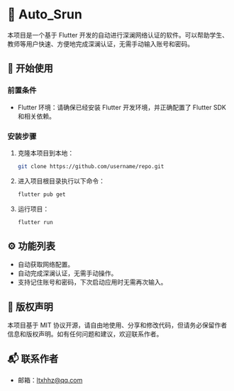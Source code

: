 # 📱 Auto_Srun

本项目是一个基于 Flutter 开发的自动进行深澜网络认证的软件。可以帮助学生、教师等用户快速、方便地完成深澜认证，无需手动输入账号和密码。

## 🚀 开始使用

### 前置条件

- Flutter 环境：请确保已经安装 Flutter 开发环境，并正确配置了 Flutter SDK 和相关依赖。

### 安装步骤

1. 克隆本项目到本地：

   ```bash
   git clone https://github.com/username/repo.git
   ```

2. 进入项目根目录执行以下命令：

   ```bash
   flutter pub get
   ```

3. 运行项目：

   ```bash
   flutter run
   ```

## ⚙️ 功能列表

- 自动获取网络配置。
- 自动完成深澜认证，无需手动操作。
- 支持记住账号和密码，下次启动应用时无需再次输入。

<!-- ## 🤝 贡献者

- 张三（xxxxxx@qq.com）
- 李四（xxxxxx@qq.com） -->

## 📝 版权声明

本项目基于 MIT 协议开源，请自由地使用、分享和修改代码，但请务必保留作者信息和版权声明。如有任何问题和建议，欢迎联系作者。

## 📬 联系作者

- 邮箱：[ltxhhz@qq.com](mailto:ltxhhz@qq.com)
